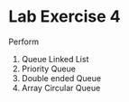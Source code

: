 # Lab Exercise 4
Perform 
1. Queue Linked List 
2. Priority Queue 
3. Double ended Queue
4. Array Circular Queue